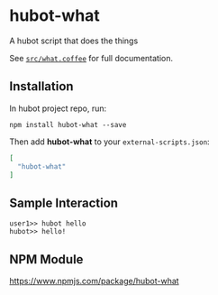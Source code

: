 # hubot-what

A hubot script that does the things

See [`src/what.coffee`](src/what.coffee) for full documentation.

## Installation

In hubot project repo, run:

`npm install hubot-what --save`

Then add **hubot-what** to your `external-scripts.json`:

```json
[
  "hubot-what"
]
```

## Sample Interaction

```
user1>> hubot hello
hubot>> hello!
```

## NPM Module

https://www.npmjs.com/package/hubot-what
